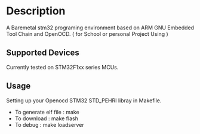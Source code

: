 # Description 
A Baremetal stm32 programing environment based on ARM GNU Embedded Tool Chain and OpenOCD. ( for School or personal Project Using )

## Supported Devices
Currently tested on STM32F1xx series MCUs.

## Usage 

Setting up your Openocd STM32 STD_PEHRI libray in Makefile. <br>
- To generate elf file  : make <br>
- To download           : make flash <br>
- To debug              : make loadserver <br>
